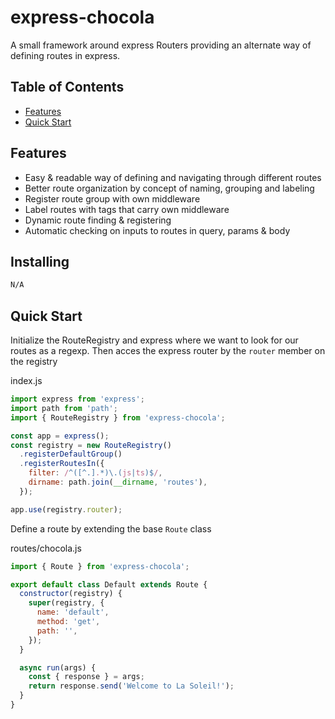 # express-chocola
A small framework around express Routers providing an alternate way of defining routes in express.

## Table of Contents
- [Features](#features)
- [Quick Start](#quick-start)

## Features
- Easy & readable way of defining and navigating through different routes
- Better route organization by concept of naming, grouping and labeling
- Register route group with own middleware
- Label routes with tags that carry own middleware
- Dynamic route finding & registering
- Automatic checking on inputs to routes in query, params & body

## Installing
```bash
N/A
```

## Quick Start

Initialize the RouteRegistry and express where we want to look for our routes as a regexp.
Then acces the express router by the `router` member on the registry

index.js
```js
import express from 'express';
import path from 'path';
import { RouteRegistry } from 'express-chocola';

const app = express();
const registry = new RouteRegistry()
  .registerDefaultGroup()
  .registerRoutesIn({
    filter: /^([^.].*)\.(js|ts)$/,
    dirname: path.join(__dirname, 'routes'),
  });

app.use(registry.router);
```
Define a route by extending the base `Route` class

routes/chocola.js
```js
import { Route } from 'express-chocola';

export default class Default extends Route {
  constructor(registry) {
    super(registry, {
      name: 'default',
      method: 'get',
      path: '',
    });
  }

  async run(args) {
    const { response } = args;
    return response.send('Welcome to La Soleil!');
  }
}
```